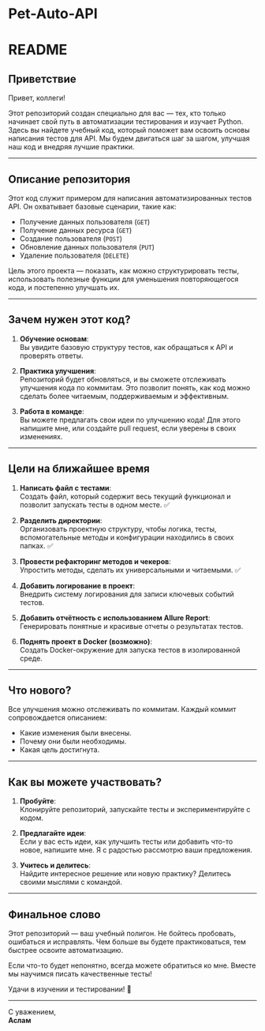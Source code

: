 # Pet-Auto-API

# README

## Приветствие

Привет, коллеги!

Этот репозиторий создан специально для вас — тех, кто только начинает свой путь в автоматизации тестирования и изучает Python. Здесь вы найдете учебный код, который поможет вам освоить основы написания тестов для API. Мы будем двигаться шаг за шагом, улучшая наш код и внедряя лучшие практики.

---

## Описание репозитория

Этот код служит примером для написания автоматизированных тестов API. Он охватывает базовые сценарии, такие как:
- Получение данных пользователя (`GET`)
- Получение данных ресурса (`GET`)
- Создание пользователя (`POST`)
- Обновление данных пользователя (`PUT`)
- Удаление пользователя (`DELETE`)

Цель этого проекта — показать, как можно структурировать тесты, использовать полезные функции для уменьшения повторяющегося кода, и постепенно улучшать их.

---

## Зачем нужен этот код?

1. **Обучение основам**:  
   Вы увидите базовую структуру тестов, как обращаться к API и проверять ответы.

2. **Практика улучшения**:  
   Репозиторий будет обновляться, и вы сможете отслеживать улучшения кода по коммитам. Это позволит понять, как код можно сделать более читаемым, поддерживаемым и эффективным.

3. **Работа в команде**:  
   Вы можете предлагать свои идеи по улучшению кода! Для этого напишите мне, или создайте pull request, если уверены в своих изменениях.

---

## Цели на ближайшее время

1. **Написать файл с тестами**:  
   Создать файл, который содержит весь текущий функционал и позволит запускать тесты в одном месте. ✅

2. **Разделить директории**:  
   Организовать проектную структуру, чтобы логика, тесты, вспомогательные методы и конфигурации находились в своих папках. ✅

3. **Провести рефакторинг методов и чекеров**:  
   Упростить методы, сделать их универсальными и читаемыми. ✅

4. **Добавить логирование в проект**:  
   Внедрить систему логирования для записи ключевых событий тестов.

5. **Добавить отчётность с использованием Allure Report**:  
   Генерировать понятные и красивые отчеты о результатах тестов.

6. **Поднять проект в Docker (возможно)**:  
   Создать Docker-окружение для запуска тестов в изолированной среде.

---

## Что нового?

Все улучшения можно отслеживать по коммитам. Каждый коммит сопровождается описанием:
- Какие изменения были внесены.
- Почему они были необходимы.
- Какая цель достигнута.

---

## Как вы можете участвовать?

1. **Пробуйте**:  
   Клонируйте репозиторий, запускайте тесты и экспериментируйте с кодом.

2. **Предлагайте идеи**:  
   Если у вас есть идеи, как улучшить тесты или добавить что-то новое, напишите мне. Я с радостью рассмотрю ваши предложения.

3. **Учитесь и делитесь**:  
   Найдите интересное решение или новую практику? Делитесь своими мыслями с командой.

---

## Финальное слово

Этот репозиторий — ваш учебный полигон. Не бойтесь пробовать, ошибаться и исправлять. Чем больше вы будете практиковаться, тем быстрее освоите автоматизацию. 

Если что-то будет непонятно, всегда можете обратиться ко мне. Вместе мы научимся писать качественные тесты!

Удачи в изучении и тестировании! 🚀

---

С уважением,  
**Аслам**